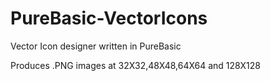 # PureBasic-VectorIcons

Vector Icon designer written in PureBasic

Produces .PNG images at 32X32,48X48,64X64 and 128X128
